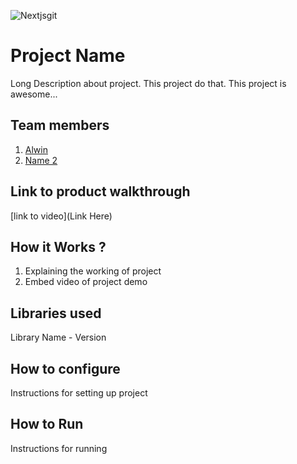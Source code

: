 
![Nextjsgit](https://github.com/user-attachments/assets/d276960c-bfd6-4b41-8ea3-3daa52a0c027)




# Project Name
Long Description about project. This project do that. This project is awesome...
## Team members
1. [Alwin](https://github.com/TH-Activities/saturday-hack-night-template)
2. [Name 2](https://github.com/TH-Activities/saturday-hack-night-template)
## Link to product walkthrough
[link to video](Link Here)
## How it Works ?
1. Explaining the working of project
2. Embed video of project demo
## Libraries used
Library Name - Version
## How to configure
Instructions for setting up project
## How to Run
Instructions for running